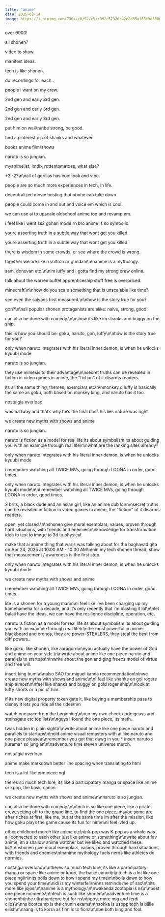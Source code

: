 ```yaml
---
title: "anime"
date: 2025-08-14
image: https://i.pinimg.com/736x/c0/92/c5/c092c57320c42e8d55af83f9d5306314.jpg
---
```


over 9000!

all shonen?

video to show.

manifest ideas.

tech is like shonen.

do recordings for each..

people i want on my crew.

2nd gen and early 3rd gen.

2nd gen and early 3rd gen.

2nd gen and early 3rd gen.

put him on wall\n\nbe strong, be good.

find a pinterest pic of shanks and whatever.

books
anime
film/shows

naruto is so jungian.

myanimelist, imdb, rottentomatoes, what else?

+2 -2?\n\nall of gorillas has cool look and vibe.

people are so much more experiences in tech, in life.

decentralized movie hosting that noone can take down.

people could come in and out and voice em which is cool.

we can use ai to upscale oldschool anime too and revamp em.

i feel like i went ss2 gohan mode rn bro anime is so symbolic.

youre asserting truth in a subtle way that wont get you killed.

youre asserting truth in a subtle way that wont get you killed.

there is wisdom in some crowds, or see where the crowd is wrong.

together we are like a voltron or gundam\n\nanime is a mythology.

sam, donovan etc.\n\nim luffy and i gotta find my strong crew online.

talk about the warren buffet apprenticeship stuff free is overpriced.

minecraft!\n\nhow do you scale something that is unscalable like time?

see even the saiyans first measured.\n\nhow is the story true for you?

gon?\n\nall popular shonen protaganists are alike: naive, strong, good.

can also be done with comedy.\n\nshow its like im shanks and buggy on the ship.

this is how you should be: goku, naruto, gon, luffy\n\nhow is the story true for you?

only when naruto integrates with his literal inner demon, is when he unlocks kyuubi mode

naruto is so jungian.

they use mimesis to their advantage\n\nsecret truths can be revealed in fiction in video games in anime, the "fiction" of it disarms readers.

its all the same thing, themes, exemplars etc\n\nmonkey d luffy is basically the same as goku, both based on monkey king, and naruto has it too.

nostalgia overload

was halfway and that’s why he’s the final boss his lies nature was right

we create new myths with shows and anime

naruto is so jungian.

naruto is fiction as a model for real life its about symbolism its about guiding you with an example through real life\n\nwhat are the ranking sites already?

only when naruto integrates with his literal inner demon, is when he unlocks kyuubi mode

i remember watching all TWICE MVs, going through LOONA in order, good times.

only when naruto integrates with his literal inner demon, is when he unlocks kyuubi mode\n\ni remember watching all TWICE MVs, going through LOONA in order, good times.

2 brits, a black dude and an asian girl, like an anime dub lol\n\nsecret truths can be revealed in fiction in video games in anime, the "fiction" of it disarms readers.

open, yet closed.\n\nshonen give moral exemplars, values, proven through hard situations, with friends and enemies\n\nknowledge for transformation: idea to text to image to 3d to physical.

make that ai anime thing that waris was talking about for the baghavad gita on Apr 24, 2025 at 10:00 AM - 10:30 AM\n\nin my tech shonen thread, show that measurement / awareness is the first step.

only when naruto integrates with his literal inner demon, is when he unlocks kyuubi mode

we create new myths with shows and anime

i remember watching all TWICE MVs, going through LOONA in order, good times.

life is a shonen for a young man\n\ni feel like i’ve been charging up my kamehameha for a decade, and it’s only recently that i’m blasting it lol\n\nlet balaji have the ideas, we can have the resilience discipline, operation, etc.

naruto is fiction as a model for real life its about symbolism its about guiding you with an example through real life\n\nthe most powerful in anime: blackbeard and cronos, they are power-STEALERS, they steal the best from diff powers..

like goku, like shonen, like aaragorn\n\nyou actually have the power of God and anime on your side.\n\nwrite about anime like one piece naruto and parallels to startups\n\nwrite about the gon and ging freecs model of virtue and free will.

insert king bumi\n\nalso SAO for miguel kamia recommendation\n\nwe create new myths with shows and anime\n\ni feel like shanks on gol rogers ship almost\n\nfeel like shanks and buggy on gold roger ship\n\nlook at luffy shorts or a pic of him.

if its new digital property token gate it, like buying a membership pass to disney it lets you ride all the rides\n\n

watch one pace from the beginning\n\non my own check code geass and steinsgate etc top lists\n\nguys i found the one piece, its math.

twas hidden in plain sight\n\nwrite about anime like one piece naruto and parallels to startups\n\nold anime visual remasters with ai like naruto and one piece please\n\nremember you got that dawg in you * insert naruto x kurama* so jungian\n\nadventure time steven universe merch.

nostalgia overload

anime
make markdown better line spacing when translating to html

tech is a lot like one piece ngl

theres so much tech lore, its like a participatory manga or space like anime or kpop, the basic canon

we create new myths with shows and anime\n\nnaruto is so jungian.

can also be done with comedy.\n\ntech is so like one piece, like a pirate crew, setting off to the grand line, to find the one piece, maybe some are after riches at first, like me, but at the same time im after the mission, like how goku plays the game cause its fun for him\n\ni feel lvled up.

other childhood merch like anime etc\n\nk-pop was K-pop as a whole was all connected to each other just like anime or something\n\nwrite about fav anime, im a shallow anime watcher but ive liked and watched these: *list*\n\nshonen give moral exemplars, values, proven through hard situations, with friends and enemies\n\nanime mythology fuels nerds like athletes do normies.

nostalgia overload\n\ntheres so much tech lore, its like a participatory manga or space like anime or kpop, the basic canon\n\ntech is a lot like one piece ngl\n\nits boils down to how i spend my time\n\nboils down to how you spend your time\n\nidi is my winterfell\n\nns reminds me of sao\n\nits more like jojos:\n\nanime is a mythology.\n\nwakanda zootopia is ns\n\nbest one piece moments\n\ntech is such like shonen\n\nadventure time is a shonen\n\nbe ultrahardcore but for ns\n\npost more mig and ferdi clips\n\nns bootcamp is the chunin exams\n\nsokka is usopp toph is billie eilish\n\naang is to korra as finn is to fiona\n\nbe both king and fool.
